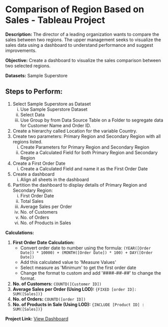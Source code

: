 <!DOCTYPE html>
<html>
<head>
<title>Region Sales Comparison - Tableau Project</title>
</head>

<body>

<h1>Comparison of Region Based on Sales - Tableau Project</h1>

<p><strong>Description:</strong> The director of a leading organization wants to compare the sales between two regions. The upper management seeks to visualize the sales data using a dashboard to understand performance and suggest improvements.</p>

<p><strong>Objective:</strong> Create a dashboard to visualize the sales comparison between two selected regions.</p>

<p><strong>Datasets:</strong> Sample Superstore</p>

<h2>Steps to Perform:</h2>
<ol>
<li>Select Sample Superstore as Dataset
  <ol type="i">
    <li>Use Sample Superstore Dataset</li>
    <li>Select Data</li>
    <li>Use Group by from Data Source Table on a Folder to segregate data for Customer Name and Order ID.</li>
  </ol>
</li>
<li>Create a hierarchy called Location for the variable Country.</li>
<li>Create two parameters: Primary Region and Secondary Region with all regions listed.
  <ol type="i">
    <li>Create Parameters for Primary Region and Secondary Region</li>
    <li>Create a Calculated Field for both Primary Region and Secondary Region</li>
  </ol>
</li>
<li>Create a First Order Date
  <ol type="i">
    <li>Create a Calculated Field and name it as the First Order Date</li>
  </ol>
</li>
<li>Create a dashboard
  <ol type="i">
    <li>Align all sheets in the dashboard</li>
  </ol>
</li>
<li>Partition the dashboard to display details of Primary Region and Secondary Region:
  <ol type="i">
    <li>First Order Date</li>
    <li>Total Sales</li>
    <li>Average Sales per Order</li>
    <li>No. of Customers</li>
    <li>No. of Orders</li>
    <li>No. of Products in Sales</li>
  </ol>
</li>
</ol>

<p><strong>Calculations:</strong></p>
<ol>
<li><strong>First Order Date Calculation:</strong>
  <ul>
    <li>Convert order date to number using the formula: <code>(YEAR([Order Date]) * 10000) + (MONTH([Order Date]) * 100) + DAY([Order Date])</code></li>
    <li>Add this calculated value to 'Measure Values'</li>
    <li>Select measure as 'Minimum' to get the first order date</li>
    <li>Change the format to custom and add '####-##-##' to change the format.</li>
  </ul>
</li>
<li><strong>No. of Customers:</strong> <code>COUNTD([Customer ID])</code></li>
<li><strong>Average Sales per Order (Using LOD):</strong> <code>{FIXED [order ID]: SUM([Sales])}</code></li>
<li><strong>No. of Orders:</strong> <code>COUNTD([order ID])</code></li>
<li><strong>No. of Products in Sale (Using LOD):</strong> <code>{INCLUDE [Product ID] : SUM([Sales])}</code></li>
</ol>

<p><strong>Project Link:</strong> <a href="https://public.tableau.com/app/profile/tushar.parab4936/viz/SalescomparisonbyRegion_17148295776400/Dashboard1?publish=yes" target="_blank">View Dashboard</a></p>

</body>
</html>

